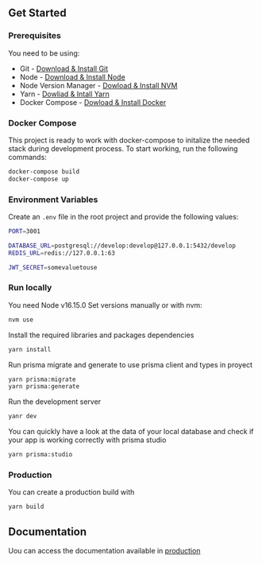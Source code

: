 ## Get Started
### Prerequisites
You need to be using:

- Git - [Download & Install Git](https://git-scm.com/downloads)
- Node - [Download & Install Node](https://nodejs.org/es/download/)
- Node Version Manager - [Dowload & Install NVM](https://github.com/nvm-sh/nvm)
- Yarn - [Dowliad & Intall Yarn](https://yarnpkg.com/)
- Docker Compose - [Dowload & Install Docker](https://docs.docker.com/compose/)

### Docker Compose
This project is ready to work with docker-compose to initalize the needed stack during development process.
To start working, run the following commands:

```bash
docker-compose build
docker-compose up
```

### Environment Variables
Create an `.env` file in the root project and provide the following values:

```bash
PORT=3001

DATABASE_URL=postgresql://develop:develop@127.0.0.1:5432/develop
REDIS_URL=redis://127.0.0.1:63

JWT_SECRET=somevaluetouse
```

### Run locally
You need Node v16.15.0 Set versions manually or with nvm:
```bash
nvm use
```

Install the required libraries and packages dependencies
```bash
yarn install
```

Run prisma migrate and generate to use prisma client and types in proyect
```bash
yarn prisma:migrate
yarn prisma:generate
```

Run the development server
```bash
yanr dev
```

You can quickly have a look at the data of your local database and check if your app is working correctly with prisma studio
```bash
yarn prisma:studio
```

### Production
You can create a production build with
```bash
yarn build
```

## Documentation
Uou can access the documentation available in [production](https://cambalache-apirest.herokuapp.com/documentation/)
